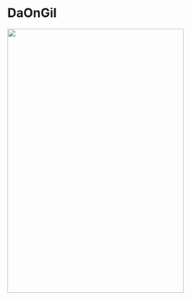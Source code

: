 # DaOnGil


<img src="https://github.com/APP-Android2/FinalProject-DaOnGil/assets/84930748/51103819-ad16-4c49-a7b1-0f50243c7782" width="400" height="600"/>
